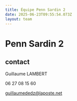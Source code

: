 ```yaml
---
title: Équipe Penn Sardin 2
date: 2025-06-23T09:55:54.073Z
layout: team
---
```


# Penn Sardin 2



## contact 

Guillaume LAMBERT

06 27 08 15 60

guillaumededz@laposte.net

